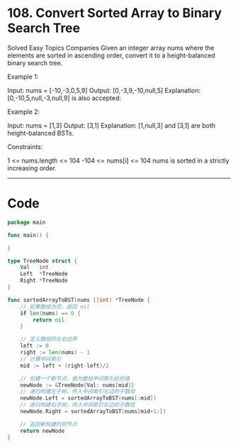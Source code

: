 # 108. Convert Sorted Array to Binary Search Tree

Solved
Easy
Topics
Companies
Given an integer array nums where the elements are sorted in ascending order, convert it to a
height-balanced
binary search tree.

Example 1:

Input: nums = [-10,-3,0,5,9]
Output: [0,-3,9,-10,null,5]
Explanation: [0,-10,5,null,-3,null,9] is also accepted:

Example 2:

Input: nums = [1,3]
Output: [3,1]
Explanation: [1,null,3] and [3,1] are both height-balanced BSTs.

Constraints:

1 <= nums.length <= 104
-104 <= nums[i] <= 104
nums is sorted in a strictly increasing order.

---

# Code

```go
package main

func main() {

}

type TreeNode struct {
	Val   int
	Left  *TreeNode
	Right *TreeNode
}

func sortedArrayToBST(nums []int) *TreeNode {
	// 如果数组为空，返回 nil
	if len(nums) == 0 {
		return nil
	}

	// 定义数组的左右边界
	left := 0
	right := len(nums) - 1
	// 计算中间索引
	mid := left + (right-left)/2

	// 创建一个新节点，值为数组中间索引处的值
	newNode := &TreeNode{Val: nums[mid]}
	// 递归构建左子树，传入中间索引左边的子数组
	newNode.Left = sortedArrayToBST(nums[:mid])
	// 递归构建右子树，传入中间索引右边的子数组
	newNode.Right = sortedArrayToBST(nums[mid+1:])

	// 返回新构建的树节点
	return newNode
}
```

